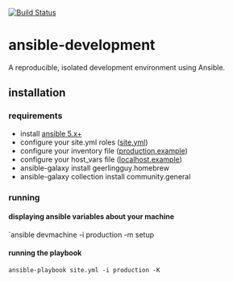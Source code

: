 [![Build Status](https://travis-ci.org/ryankanno/ansible-development.svg?branch=master)](https://travis-ci.org/ryankanno/ansible-development)

# ansible-development

A reproducible, isolated development environment using Ansible.

## installation

### requirements

  - install [ansible 5.x+](http://docs.ansible.com/intro_installation.html#installation)
  - configure your site.yml roles ([site.yml](https://github.com/ryankanno/ansible-development/blob/master/site.yml))
  - configure your inventory file ([production.example](https://github.com/ryankanno/ansible-development/blob/master/production.example))
  - configure your host_vars file ([localhost.example](https://github.com/ryankanno/ansible-development/blob/master/host_vars/localhost.example))
  - ansible-galaxy install geerlingguy.homebrew
  - ansible-galaxy collection install community.general

### running

#### displaying ansible variables about your machine

`ansible devmachine -i production -m setup

#### running the playbook

`ansible-playbook site.yml -i production -K`
